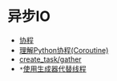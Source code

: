 # 异步IO

* [协程](https://eastlakeside.gitbook.io/interpy-zh/coroutines)
* [理解Python协程(Coroutine)](https://zhuanlan.zhihu.com/p/68043798)
* [create_task/gather](https://zhuanlan.zhihu.com/p/373340063)
* `*`[使用生成器代替线程](https://python3-cookbook.readthedocs.io/zh_CN/latest/c12/p12_using_generators_as_alternative_to_threads.html)
